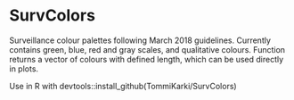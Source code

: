 # SurvColors
Surveillance colour palettes following March 2018 guidelines. Currently contains green, blue, red and gray scales, and qualitative colours. Function returns a vector of colours with defined length, which can be used directly in plots.

Use in R with devtools::install_github(TommiKarki/SurvColors)
